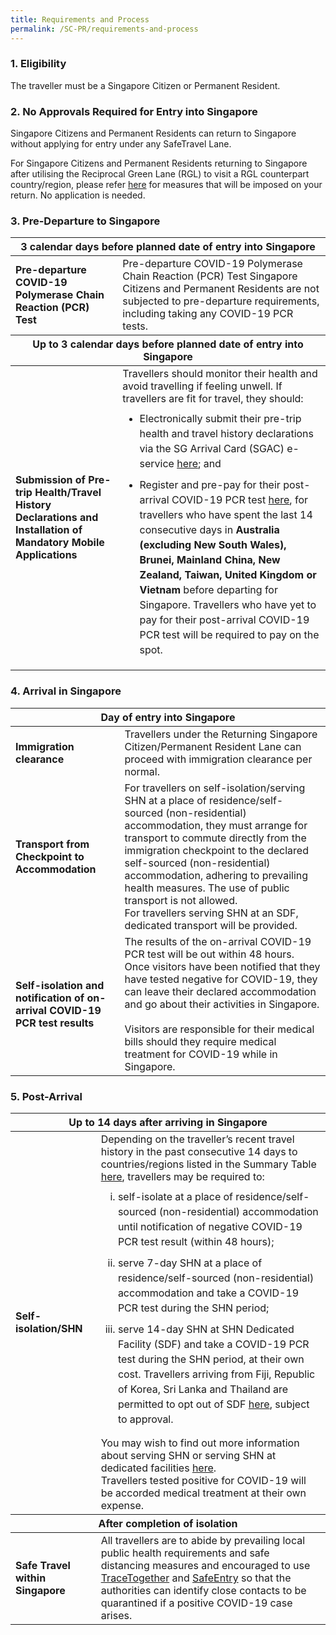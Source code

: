 ```yaml
---
title: Requirements and Process 
permalink: /SC-PR/requirements-and-process
---
```


### 1. Eligibility 

<span class="font-size:16px;">The traveller must be a Singapore Citizen or Permanent Resident.</span>
            
### 2. No Approvals Required for Entry into Singapore

<span class="font-size:16px;">Singapore Citizens and Permanent Residents can return to Singapore without applying for entry under any SafeTravel Lane. </span>

For Singapore Citizens and Permanent Residents returning to Singapore after utilising the Reciprocal Green Lane (RGL) to visit a RGL counterpart country/region, please refer [here](/rgl/returning) for measures that will be imposed on your return. No application is needed.

### 3. Pre-Departure to Singapore

<table>
<thead>
  <tr>
    <th colspan="2" style="font-size:16px;">3 calendar days before planned date of entry into Singapore</th>
    <!-- <th>Scenarios</th>
   <th>Charging Policy for C+ treatment</th> -->
  </tr>
</thead>
<tbody>
  <tr>
    <td rowspan="2" style="font-size:16px;"><b>Pre-departure COVID-19 Polymerase Chain Reaction (PCR) Test</b></td>
    <td style="font-size:16px;">Pre-departure COVID-19 Polymerase Chain Reaction (PCR) Test Singapore Citizens and Permanent Residents are not subjected to pre-departure requirements, including taking any COVID-19 PCR tests.
 </td>
  </tr>
  <thead>
  <tr>
    <th colspan="2" style="font-size:16px;">Up to 3 calendar days before planned date of entry into Singapore</th>
  </tr>
</thead>
  <tr>
    <td rowspan="2" style="font-size:16px;"><b>Submission of Pre-trip Health/Travel History Declarations and Installation of Mandatory Mobile Applications</b></td>
    <td style="font-size:16px;"> Travellers should monitor their health and avoid travelling if feeling unwell. If travellers are fit for travel, they should:
      <ol style="margin-top:0px; list-style-type: disc;">
         <li style="font-size:16px; margin-top:10px; margin-bottom:0px;  line-height:1.5;">Electronically submit their pre-trip health and travel history declarations via the SG Arrival Card (SGAC) e-service <a href="https://eservices.ica.gov.sg/sgarrivalcard/">here</a>; and</li>
             <li style="font-size:16px; margin-top:10px; margin-bottom:0px;  line-height:1.5;">Register and pre-pay for their post-arrival COVID-19 PCR test <a href="https://safetravel.changiairport.com/#/">here</a>, for travellers who have spent the last 14 consecutive days in <b>Australia (excluding New South Wales), Brunei, Mainland China, New Zealand, Taiwan, United Kingdom or Vietnam</b> before departing for Singapore. Travellers who have yet to pay for their post-arrival COVID-19 PCR test will be required to pay on the spot.</li>
         </ol> 
    </td>
  </tr>
  </tbody>
</table>
  
### 4. Arrival in Singapore

<table>
<thead>
  <tr>
    <th colspan="2" style="font-size:16px;">Day of entry into Singapore</th>
  </tr>
  </thead>
<tbody>
   <tr>
    <td style="font-size:16px;"><b>Immigration clearance</b></td>
    <td style="font-size:16px;">Travellers under the Returning Singapore Citizen/Permanent Resident Lane can proceed with immigration clearance per normal. 
         </td>
 </tr>
    <tr>
    <td style="font-size:16px;"><b>Transport from Checkpoint to Accommodation</b></td>
    <td style="font-size:16px;">For travellers on self-isolation/serving SHN at a place of residence/self-sourced (non-residential) accommodation, they must arrange for transport to commute directly from the immigration checkpoint to the declared self-sourced (non-residential) accommodation, adhering to prevailing health measures. The use of public transport is not allowed.
<p style="margin-top:0px; margin-bottom:0px; font-size:16px;">For travellers serving SHN at an SDF, dedicated transport will be provided. </p>
         </td>
 </tr>
  <tr>
    <td style="font-size:16px;"><b>Self-isolation and notification of on-arrival COVID-19 PCR test results</b></td>
    <td style="font-size:16px;">The results of the on-arrival COVID-19 PCR test will be out within 48 hours. Once visitors have been notified that they have tested negative for COVID-19, they can leave their declared accommodation and go about their activities in Singapore.<br/><br/>
     Visitors are responsible for their medical bills should they require medical treatment for COVID-19 while in Singapore.
         </td>
 </tr>
  </tbody>
 </table>

### 5. Post-Arrival
 
 <table>
<thead>
  <tr>
    <th colspan="2" style="font-size:16px;">Up to 14 days after arriving in Singapore</th>
  </tr>
  </thead>
<tbody>
 <tr>
    <td style="font-size:16px;"><b>Self-isolation/SHN</b></td>
    <td style="font-size:16px;">Depending on the traveller’s recent travel history in the past consecutive 14 days to countries/regions listed in the Summary Table <a href="/files/SHN-and-swab-summary.pdf">here</a>, travellers may be required to:
        <ol style="margin-top:0px; list-style-type: lower-roman;">
         <li style="font-size:16px; margin-top:10px; margin-bottom:0px; line-height:1.5;">self-isolate at a place of residence/self-sourced (non-residential) accommodation until notification of negative COVID-19 PCR test result (within 48 hours);</li>
             <li style="font-size:16px; margin-top:10px; margin-bottom:0px;  line-height:1.5;">serve 7-day SHN at a place of residence/self-sourced (non-residential) accommodation and take a COVID-19 PCR test during the SHN period;</li>
               <li style="font-size:16px; margin-top:10px; margin-bottom:0px;  line-height:1.5;">serve 14-day SHN at SHN Dedicated Facility (SDF) and take a COVID-19 PCR test during the SHN period, at their own cost. Travellers arriving from Fiji, Republic of Korea, Sri Lanka and Thailand are permitted to opt out of SDF <a href="https://go.gov.sg/scproptoutsdf">here</a>, subject to approval.</li>
         </ol>   
     <p style="margin-top:0px; margin-bottom:0px; font-size:16px;">You may wish to find out more information about serving SHN or serving SHN at dedicated facilities <a href="/health/shn">here</a>.</p>
       <p style="margin-top:0px; margin-bottom:0px; font-size:16px;">Travellers tested positive for COVID-19 will be accorded medical treatment at their own expense.</p>  
    </td>
  </tr>
  <thead>
  <tr>
    <th colspan="2" style="font-size:16px;">After completion of isolation</th>
  </tr>
  </thead>
  <tr>
    <td style="font-size:16px;"><b>Safe Travel within Singapore</b></td>
    <td style="font-size:16px;">All travellers are to abide by prevailing local public health requirements and safe distancing measures and encouraged to use <a href="https://www.tracetogether.gov.sg/">TraceTogether</a> and <a href="https://www.safeentry.gov.sg/">SafeEntry</a> so that the authorities can identify close contacts to be quarantined if a positive COVID-19 case arises.</td>
  </tr>
 </tbody>
 </table>
